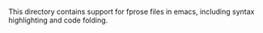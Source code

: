 This directory contains support for fprose files in emacs, including syntax
highlighting and code folding.
